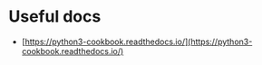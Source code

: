 # Useful docs

- [https://python3-cookbook.readthedocs.io/](https://python3-cookbook.readthedocs.io/)

